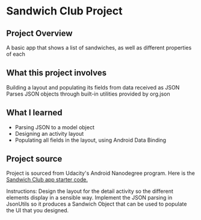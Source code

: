 # Sandwich Club Project

## Project Overview
A basic app that shows a list of sandwiches, as well as different properties of each

## What this project involves

Building a layout and populating its fields from data received as JSON
Parses JSON objects through built-in utilities provided by org.json

## What I learned
- Parsing JSON to a model object
- Designing an activity layout
- Populating all fields in the layout, using Android Data Binding

## Project source
Project is sourced from Udacity's Android Nanodegree program. Here is the [Sandwich Club app starter code.](https://github.com/udacity/sandwich-club-starter-code)

Instructions:
Design the layout for the detail activity so the different elements
display in a sensible way. Implement the JSON parsing in JsonUtils so it
produces a Sandwich Object that can be used to populate the UI that you designed.
